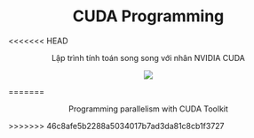 <h1 align='center'>CUDA Programming</h1>
<<<<<<< HEAD
<p align='center'>Lập trình tính toán song song với nhân NVIDIA CUDA</p>

<p align='center'>
    <image src="cover.png">
</p>
=======
<p align='center'>Programming parallelism with CUDA Toolkit</p>
>>>>>>> 46c8afe5b2288a5034017b7ad3da81c8cb1f3727

